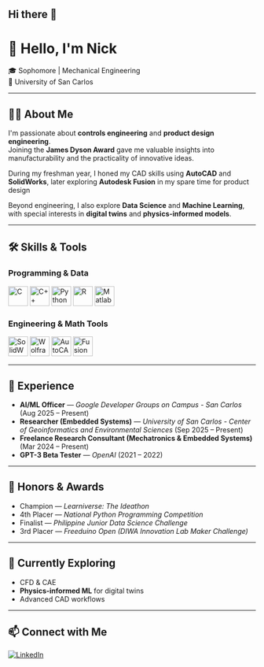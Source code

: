 ## Hi there 👋
# 👋 Hello, I'm Nick  

🎓 Sophomore | Mechanical Engineering  
📍 University of San Carlos  

---

## 🧑‍🔬 About Me  
I'm passionate about **controls engineering** and **product design engineering**.  
Joining the **James Dyson Award** gave me valuable insights into manufacturability and the practicality of innovative ideas.  

During my freshman year, I honed my CAD skills using **AutoCAD** and **SolidWorks**, later exploring **Autodesk Fusion** in my spare time for product design

Beyond engineering, I also explore **Data Science** and **Machine Learning**, with special interests in **digital twins** and **physics-informed models**.  

---

## 🛠️ Skills & Tools  

### Programming & Data
<p>
  <img src="https://cdn.jsdelivr.net/gh/devicons/devicon/icons/c/c-original.svg" alt="C" width="40" height="40"/>
  <img src="https://cdn.jsdelivr.net/gh/devicons/devicon/icons/cplusplus/cplusplus-original.svg" alt="C++" width="40" height="40"/>
  <img src="https://cdn.jsdelivr.net/gh/devicons/devicon/icons/python/python-original.svg" alt="Python" width="40" height="40"/>
  <img src="https://cdn.jsdelivr.net/gh/devicons/devicon/icons/r/r-original.svg" alt="R" width="40" height="40"/>
  <img src="https://upload.wikimedia.org/wikipedia/commons/2/21/Matlab_Logo.png" alt="Matlab" width="40" height="40"/>
</p>

### Engineering & Math Tools
<p>
  <img src="https://cdn.jsdelivr.net/gh/devicons/devicon/icons/solidworks/solidworks-original.svg" alt="SolidWorks" width="40" height="40"/>
  <img src="https://upload.wikimedia.org/wikipedia/commons/2/20/Mathematica_Logo.svg" alt="Wolfram Mathematica" width="40" height="40"/>
  <img src="https://cdn.jsdelivr.net/gh/devicons/devicon/icons/autocad/autocad-original.svg" alt="AutoCAD" width="40" height="40"/>
  <img src="https://seeklogo.com/images/A/autodesk-fusion-360-logo-94D3A032B9-seeklogo.com.png" alt="Fusion 360" width="40" height="40"/>
</p>

---

## 💼 Experience  

- **AI/ML Officer** — *Google Developer Groups on Campus - San Carlos* (Aug 2025 – Present)  
- **Researcher (Embedded Systems)** — *University of San Carlos - Center of Geoinformatics and Environmental Sciences* (Sep 2025 – Present)  
- **Freelance Research Consultant (Mechatronics & Embedded Systems)** (Mar 2024 – Present)  
- **GPT-3 Beta Tester** — *OpenAI* (2021 – 2022)  

---

## 🏅 Honors & Awards  
- Champion — *Learniverse: The Ideathon*  
- 4th Placer — *National Python Programming Competition*  
- Finalist — *Philippine Junior Data Science Challenge*  
- 3rd Placer — *Freeduino Open (DIWA Innovation Lab Maker Challenge)*  

---

## 🌱 Currently Exploring  
- CFD & CAE
- **Physics-informed ML** for digital twins  
- Advanced CAD workflows

---

## 📫 Connect with Me  
[![LinkedIn](https://img.shields.io/badge/LinkedIn-blue?logo=linkedin&logoColor=white)]([https://www.linkedin.com/](https://www.linkedin.com/in/nick-anthony-miras-273b94227/))  
